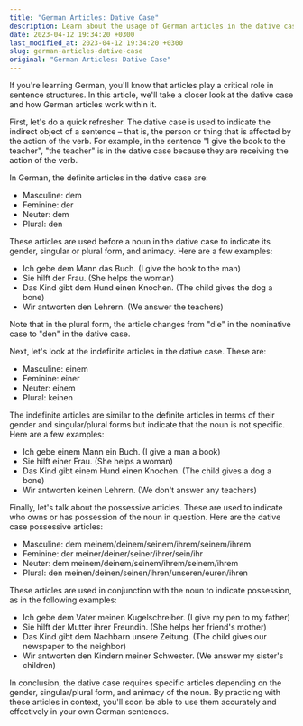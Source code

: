 ```yaml
---
title: "German Articles: Dative Case"
description: Learn about the usage of German articles in the dative case.
date: 2023-04-12 19:34:20 +0300
last_modified_at: 2023-04-12 19:34:20 +0300
slug: german-articles-dative-case
original: "German Articles: Dative Case"
---
```

If you're learning German, you'll know that articles play a critical role in sentence structures. In this article, we'll take a closer look at the dative case and how German articles work within it.

First, let's do a quick refresher. The dative case is used to indicate the indirect object of a sentence – that is, the person or thing that is affected by the action of the verb. For example, in the sentence "I give the book to the teacher", "the teacher" is in the dative case because they are receiving the action of the verb.

In German, the definite articles in the dative case are:

- Masculine: dem
- Feminine: der
- Neuter: dem
- Plural: den

These articles are used before a noun in the dative case to indicate its gender, singular or plural form, and animacy. Here are a few examples:

- Ich gebe dem Mann das Buch. (I give the book to the man)
- Sie hilft der Frau. (She helps the woman)
- Das Kind gibt dem Hund einen Knochen. (The child gives the dog a bone)
- Wir antworten den Lehrern. (We answer the teachers)

Note that in the plural form, the article changes from "die" in the nominative case to "den" in the dative case.

Next, let's look at the indefinite articles in the dative case. These are:

- Masculine: einem
- Feminine: einer
- Neuter: einem
- Plural: keinen

The indefinite articles are similar to the definite articles in terms of their gender and singular/plural forms but indicate that the noun is not specific. Here are a few examples:

- Ich gebe einem Mann ein Buch. (I give a man a book)
- Sie hilft einer Frau. (She helps a woman)
- Das Kind gibt einem Hund einen Knochen. (The child gives a dog a bone)
- Wir antworten keinen Lehrern. (We don't answer any teachers)

Finally, let's talk about the possessive articles. These are used to indicate who owns or has possession of the noun in question. Here are the dative case possessive articles:

- Masculine: dem meinem/deinem/seinem/ihrem/seinem/ihrem
- Feminine: der meiner/deiner/seiner/ihrer/sein/ihr
- Neuter: dem meinem/deinem/seinem/ihrem/seinem/ihrem
- Plural: den meinen/deinen/seinen/ihren/unseren/euren/ihren

These articles are used in conjunction with the noun to indicate possession, as in the following examples:

- Ich gebe dem Vater meinen Kugelschreiber. (I give my pen to my father)
- Sie hilft der Mutter ihrer Freundin. (She helps her friend's mother)
- Das Kind gibt dem Nachbarn unsere Zeitung. (The child gives our newspaper to the neighbor)
- Wir antworten den Kindern meiner Schwester. (We answer my sister's children)

In conclusion, the dative case requires specific articles depending on the gender, singular/plural form, and animacy of the noun. By practicing with these articles in context, you'll soon be able to use them accurately and effectively in your own German sentences.
